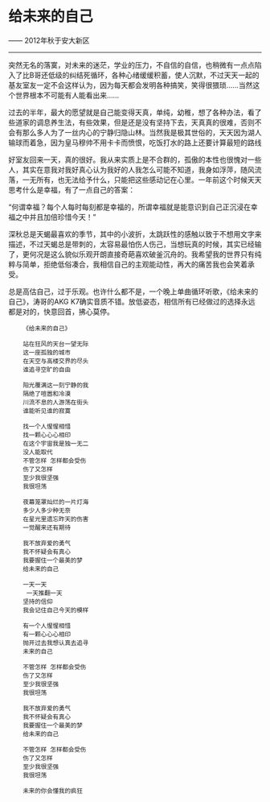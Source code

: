 # 给未来的自己

—— 2012年秋于安大新区

----------

突然无名的落寞，对未来的迷茫，学业的压力，不自信的自信，也稍微有一点点陷入了比B哥还低级的纠结死循环，各种心绪缓缓积蓄，使人沉默，不过天天一起的基友室友一定不会这样认为，因为每天都会发明各种搞笑，笑得很猥琐……当然这个世界根本不可能有人能看出来……

过去的半年，最大的愿望就是自己能变得天真，单纯，幼稚，想了各种办法，看了些道家的调息养生法，有些效果，但是还是没有坚持下去，天真真的很难，否则不会有那么多人为了一丝内心的宁静归隐山林。当然我是极其世俗的，天天因为湖人输球而着急，因为皇马穆帅不用卡卡而愤恨，吃饭打水的路上还要计算最短的路线

好室友回来一天，真的很好。我从来实质上是不合群的，孤傲的本性也很愧对一些人，其实在意我对我好真心认为我好的人我怎么可能不知道，我身如浮萍，随风流落，一无所有，也无法给予什么，只能把这些感动记在心里。一年前这个时候天天思考什么是幸福，有了一点自己的答案：

“何谓幸福？每个人每时每刻都是幸福的，所谓幸福就是能意识到自己正沉浸在幸福之中并且加倍珍惜今天！”

深秋总是天蝎最喜欢的季节，其中的小波折，太跳跃性的感触以致于不想用文字来描述，不过天蝎总是带刺的，太容易最怕伤人伤己，当想玩真的时候，其实已经输了，更何况是这么貌似乐观开朗直接奇葩喜欢破釜沉舟的。我希望我的世界只有纯粹与简单，拒绝低俗凑合，我相信自己的主观能动性，再大的痛苦我也会笑着承受。

总是高估自己，过于乐观。也许什么都不是，一个晚上单曲循环听歌，《给未来的自己》，涛哥的AKG K7确实音质不错。放低姿态，相信所有已经做过的选择永远都是对的，快意回首，拂心莫停。
	
        
        《给未来的自己》

        站在狂风的天台一望无际
        这一座孤独的城市
        在天空与高楼交界的尽头
        谁追寻空旷的自由

        阳光覆满这一刻宁静的我
        隔绝了喧嚣和冷漠
        川流不息的人游荡在街头
        谁能听见谁的寂寞

        找一个人惺惺相惜
        找一颗心心心相印
        在这个宇宙我是独一无二
        没人能取代
        不管怎样 怎样都会受伤
        伤了又怎样
        至少我很坚强
        我很坦荡

        夜幕笼罩灿烂的一片灯海
        多少人多少种无奈
        在星光里遗忘昨天的伤害
        一觉醒来还有期待

        我不放弃爱的勇气
        我不怀疑会有真心
        我要握住一个最美的梦
        给未来的自己

        一天一天 
		 一天推翻一天
        坚持的信仰
        我会记住自己今天的模样

        有一个人惺惺相惜
        有一颗心心心相印
        抛开过去我想认真去追寻
        未来的自己

        不管怎样 怎样都会受伤
        伤了又怎样
        至少我很坚强
        我很坦荡

        我不放弃爱的勇气
        我不怀疑会有真心
        我要握住一个最美的梦
        给未来的自己

        不管怎样 怎样都会受伤
        伤了又怎样
        至少我很坚强
        我很坦荡

        未来的你会懂我的疯狂
 